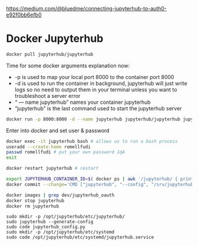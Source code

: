 https://medium.com/@bluedme/connecting-jupyterhub-to-auth0-e92f0bb6efb0

# Docker Jupyterhub

```sh
docker pull jupyterhub/jupyterhub
```

Time for some docker arguments explanation now: 
- -p is used to map your local port 8000 to the container port 8000
- -d is used to run the container in background, jupyterhub will just write logs so no need to output them in your terminal unless you want to troubleshoot a server error
- “ — name jupyterhub” names your container jupyterhub
- “jupyterhub” is the last command used to start the jupyterhub server
```sh 
docker run -p 8000:8000 -d --name jupyterhub jupyterhub/jupyterhub jupyterhub
```

Enter into docker and set user & password
```sh
docker exec -it jupyterhub bash # allows us to run a bash process
useradd --create-home romellfudi
passwd romellfudi # put your own password 1qA
exit
```

```sh
docker restart jupyterhub # restart
```

```sh
export JUPYTERHUB_CONTAINER_ID=$( docker ps | awk '/jupyterhub/ { print $1 }' )
docker commit --change='CMD ["jupyterhub", "--config", "/srv/jupyterhub/jupyterhub_config.py"]' $JUPYTERHUB_CONTAINER_ID dev/jupyterhub_oauth:v1
```

```sh
docker images | grep dev/jupyterhub_oauth
docker stop jupyterhub
docker rm jupyterhub
```

```
sudo mkdir -p /opt/jupyterhub/etc/jupyterhub/
sudo jupyterhub --generate-config
sudo code jupyterhub_config.py
sudo mkdir -p /opt/jupyterhub/etc/systemd
sudo code /opt/jupyterhub/etc/systemd/jupyterhub.service